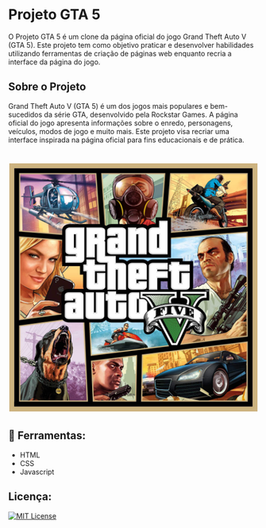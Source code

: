 # Projeto GTA 5
O Projeto GTA 5 é um clone da página oficial do jogo Grand Theft Auto V (GTA 5). Este projeto tem como objetivo praticar e desenvolver habilidades utilizando ferramentas de criação de páginas web enquanto recria a interface da página do jogo.

## Sobre o Projeto
Grand Theft Auto V (GTA 5) é um dos jogos mais populares e bem-sucedidos da série GTA, desenvolvido pela Rockstar Games. A página oficial do jogo apresenta informações sobre o enredo, personagens, veículos, modos de jogo e muito mais. Este projeto visa recriar uma interface inspirada na página oficial para fins educacionais e de prática.

<h1 align="center">
    <img src="./src/images/gta5.jpg" width="500px" >
</h1>

## &#x1F528; Ferramentas:
- HTML
- CSS
- Javascript

## Licença:
[![MIT License](https://img.shields.io/badge/License-MIT-green.svg)](https://choosealicense.com/licenses/mit/)
